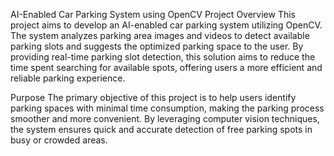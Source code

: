 AI-Enabled Car Parking System using OpenCV
Project Overview
This project aims to develop an AI-enabled car parking system utilizing OpenCV. The system analyzes parking area images and videos to detect available parking slots and suggests the optimized parking space to the user. By providing real-time parking slot detection, this solution aims to reduce the time spent searching for available spots, offering users a more efficient and reliable parking experience.

Purpose
The primary objective of this project is to help users identify parking spaces with minimal time consumption, making the parking process smoother and more convenient. By leveraging computer vision techniques, the system ensures quick and accurate detection of free parking spots in busy or crowded areas.
